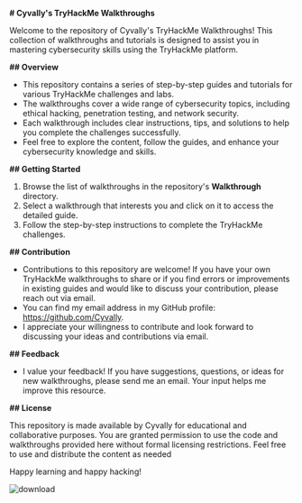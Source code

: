 **# Cyvally's TryHackMe Walkthroughs**

Welcome to the repository of Cyvally's TryHackMe Walkthroughs! This collection of walkthroughs and tutorials is designed to assist you in mastering cybersecurity skills using the TryHackMe platform.

**## Overview**

- This repository contains a series of step-by-step guides and tutorials for various TryHackMe challenges and labs.
- The walkthroughs cover a wide range of cybersecurity topics, including ethical hacking, penetration testing, and network security.
- Each walkthrough includes clear instructions, tips, and solutions to help you complete the challenges successfully.
- Feel free to explore the content, follow the guides, and enhance your cybersecurity knowledge and skills.

**## Getting Started**

1. Browse the list of walkthroughs in the repository's **Walkthrough** directory.
2. Select a walkthrough that interests you and click on it to access the detailed guide.
3. Follow the step-by-step instructions to complete the TryHackMe challenges.

**## Contribution**

- Contributions to this repository are welcome! If you have your own TryHackMe walkthroughs to share or if you find errors or improvements in existing guides and would like to discuss your contribution, please reach out via email.
- You can find my email address in my GitHub profile: https://github.com/Cyvally.
- I appreciate your willingness to contribute and look forward to discussing your ideas and contributions via email.


**## Feedback**

- I value your feedback! If you have suggestions, questions, or ideas for new walkthroughs, please send me an email. Your input helps me improve this resource.

**## License**

This repository is made available by Cyvally for educational and collaborative purposes. You are granted permission to use the code and walkthroughs provided here without formal licensing restrictions. Feel free to use and distribute the content as needed

Happy learning and happy hacking!

![download](https://github.com/Cyvally/TryHackMe-Walkthroughs/assets/141871547/00093a82-4e05-42f4-ba66-60a85fe9e8c4)
